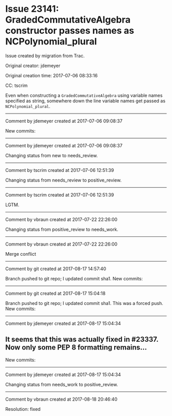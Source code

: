 # Issue 23141: GradedCommutativeAlgebra constructor passes names as NCPolynomial_plural

Issue created by migration from Trac.

Original creator: jdemeyer

Original creation time: 2017-07-06 08:33:16

CC:  tscrim

Even when constructing a `GradedCommutativeAlgebra` using variable names specified as string, somewhere down the line variable names get passed as `NCPolynomial_plural`.


---

Comment by jdemeyer created at 2017-07-06 09:08:37

New commits:


---

Comment by jdemeyer created at 2017-07-06 09:08:37

Changing status from new to needs_review.


---

Comment by tscrim created at 2017-07-06 12:51:39

Changing status from needs_review to positive_review.


---

Comment by tscrim created at 2017-07-06 12:51:39

LGTM.


---

Comment by vbraun created at 2017-07-22 22:26:00

Changing status from positive_review to needs_work.


---

Comment by vbraun created at 2017-07-22 22:26:00

Merge conflict


---

Comment by git created at 2017-08-17 14:57:40

Branch pushed to git repo; I updated commit sha1. New commits:


---

Comment by git created at 2017-08-17 15:04:18

Branch pushed to git repo; I updated commit sha1. This was a forced push. New commits:


---

Comment by jdemeyer created at 2017-08-17 15:04:34

It seems that this was actually fixed in #23337. Now only some PEP 8 formatting remains...
----
New commits:


---

Comment by jdemeyer created at 2017-08-17 15:04:34

Changing status from needs_work to positive_review.


---

Comment by vbraun created at 2017-08-18 20:46:40

Resolution: fixed
